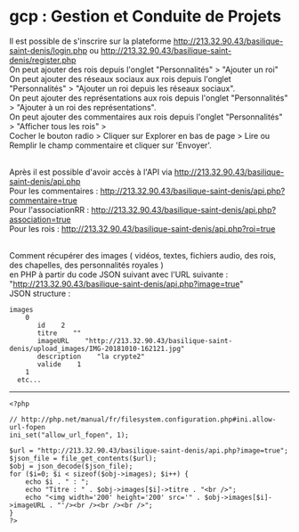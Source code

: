 # gcp : Gestion et Conduite de Projets

Il est possible de s'inscrire sur la plateforme http://213.32.90.43/basilique-saint-denis/login.php ou http://213.32.90.43/basilique-saint-denis/register.php<br />
On peut ajouter des rois depuis l'onglet "Personnalités" > "Ajouter un roi"<br />
On peut ajouter des réseaux sociaux aux rois depuis l'onglet "Personnalités" > "Ajouter un roi depuis les réseaux sociaux".<br />
On peut ajouter des représentations aux rois depuis l'onglet "Personnalités" > "Ajouter à un roi des représentations".<br />
On peut ajouter des commentaires aux rois depuis l'onglet "Personnalités" > "Afficher tous les rois" > <br />Cocher le bouton radio > Cliquer sur Explorer en bas de page > Lire ou Remplir le champ commentaire et cliquer sur 'Envoyer'.<br /><br />

Après il est possible d'avoir accès à l'API via http://213.32.90.43/basilique-saint-denis/api.php<br />
Pour les commentaires : http://213.32.90.43/basilique-saint-denis/api.php?commentaire=true<br />
Pour l'associationRR : http://213.32.90.43/basilique-saint-denis/api.php?association=true<br />
Pour les rois : http://213.32.90.43/basilique-saint-denis/api.php?roi=true<br /><br />

Comment récupérer des images ( vidéos, textes, fichiers audio, des rois, des chapelles, des personnalités royales ) <br />en PHP à partir du code JSON suivant avec l'URL suivante : "http://213.32.90.43/basilique-saint-denis/api.php?image=true"
<br />
JSON structure :

    images
        0
           id    2
           titre    ""
           imageURL    "http://213.32.90.43/basilique-saint-denis/upload_images/IMG-20181010-162121.jpg"
           description    "la crypte2"
           valide    1
        1
      etc...

------------------

    <?php

    // http://php.net/manual/fr/filesystem.configuration.php#ini.allow-url-fopen
    ini_set("allow_url_fopen", 1);

    $url = "http://213.32.90.43/basilique-saint-denis/api.php?image=true";
    $json_file = file_get_contents($url);
    $obj = json_decode($json_file);
    for ($i=0; $i < sizeof($obj->images); $i++) {
        echo $i . " : ";
        echo "Titre : " . $obj->images[$i]->titre . "<br />";
        echo "<img width='200' height='200' src='" . $obj->images[$i]->imageURL . "'/><br /><br /><br />";
    }
    ?>



